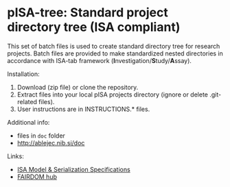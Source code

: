 # pISA-tree: Standard project directory tree (ISA compliant)

This set of batch files is used to create standard directory tree for research projects.
Batch files are provided to make standardized nested directories in accordance with ISA-tab framework (**I**nvestigation/**S**tudy/**A**ssay).

Installation:

1. Download (zip file) or clone the repository.
2. Extract files into your local pISA projects directory (ignore or delete .git-related files).
3. User instructions are in INSTRUCTIONS.\* files.

Additional info:
* files in `doc` folder
* <http://ablejec.nib.si/doc>

Links:
* [ISA Model & Serialization Specifications](http://isa-tools.org/format/specification/)
* [FAIRDOM hub](https://seek.sysmo-db.org/)

